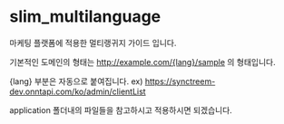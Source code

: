 # slim_multilanguage

마케팅 플랫폼에 적용한 멀티랭귀지 가이드 입니다.

기본적인 도메인의 형태는 http://example.com/{lang}/sample 의 형태입니다. 

{lang} 부분은 자동으로 붙여집니다. ex) https://synctreem-dev.onntapi.com/ko/admin/clientList

application 폴더내의 파일들을 참고하시고 적용하시면 되겠습니다.


